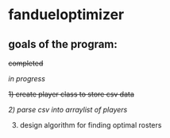 # fandueloptimizer

## goals of the program:


~~completed~~

_in progress_

~~1) create player class to store csv data~~

_2) parse csv into arraylist of players_

3) design algorithm for finding optimal rosters

